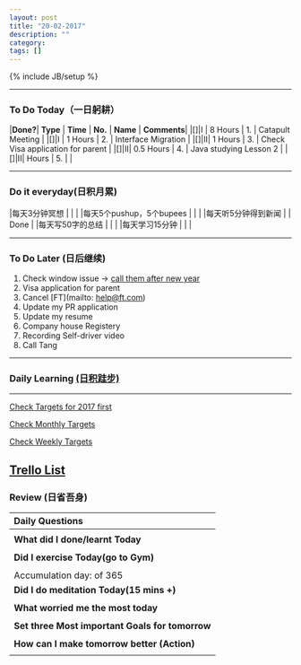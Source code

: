```yaml
---
layout: post
title: "20-02-2017"
description: ""
category: 
tags: []
---
```

{% include JB/setup %}


---

### To Do Today（一日躬耕）

|**Done?**| **Type** | **Time**   | **No.** | **Name** | **Comments**|
|[]|I |  8 Hours    | 1. |	Catapult Meeting | 
|[]|I |  1 Hours    | 2. |  Interface Migration  	|
|[]|II|  1 Hours    | 3. |	Check Visa application for parent  |
|[]|II|  0.5 Hours  | 4. |	Java studying Lesson 2 |
|[]|II|  Hours      | 5. | |

---

### Do it everyday(日积月累)

|每天3分钟冥想             | | 	 |
|每天5个pushup，5个bupees   | |     |
|每天听5分钟得到新闻      | |	 Done    |
|每天写50字的总结			 | |     |
|每天学习15分钟            | |  |

---

### To Do Later (日后继续) 

1. Check window issue -> [call them after new year](http://neil526.tripod.com/) 
2. Visa application for parent
3. Cancel [FT](mailto: help@ft.com)
4. Update my PR application 
5. Update my resume 
7. Company house Registery
8. Recording Self-driver video
9. Call Tang

---

### Daily Learning [(日积跬步)](https://yitianxu.github.io/2017/01/05/learning-summary)


---

[Check Targets for 2017 first](https://yitianxu.github.io/2016/12/30/resolution-for-2017)

[Check Monthly Targets](https://yitianxu.github.io/pages/monthly%20targets/Monthly)

[Check Weekly Targets](https://yitianxu.github.io/pages/weekly%20targets/Weekly%20Targets) 

[Trello List](https://trello.com/b/oYub62ID/goal-of-year-2016-2017)
---

### Review (日省吾身)

| Daily Questions                   |                                           
|:----------------------------------|
|                                   |
| **What did I done/learnt Today**| 
|    |
| **Did I exercise Today(go to Gym)**|          
|     |
| Accumulation day:  of 365   |
| **Did I do meditation Today(15 mins +)**|          
|     |
|**What worried me the most today**|
|                                |
|**Set three Most important Goals for tomorrow**|
|                                        |
|**How can I make tomorrow better (Action)**|
|                          |

